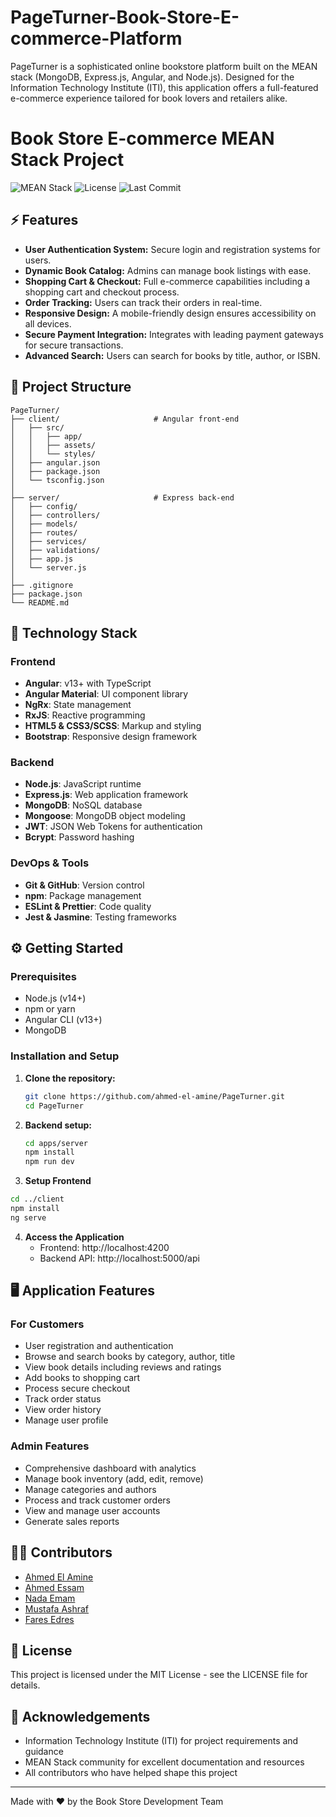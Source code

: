 # PageTurner-Book-Store-E-commerce-Platform
PageTurner is a sophisticated online bookstore platform built on the MEAN stack (MongoDB, Express.js, Angular, and Node.js). Designed for the Information Technology Institute (ITI), this application offers a full-featured e-commerce experience tailored for book lovers and retailers alike.

# Book Store E-commerce MEAN Stack Project

![MEAN Stack](https://img.shields.io/badge/MEAN-Stack-green.svg)
![License](https://img.shields.io/badge/License-MIT-blue.svg)
![Last Commit](https://img.shields.io/badge/Last%20Updated-March%202025-brightgreen)

## ⚡ Features

- **User Authentication System:** Secure login and registration systems for users.
- **Dynamic Book Catalog:** Admins can manage book listings with ease.
- **Shopping Cart & Checkout:** Full e-commerce capabilities including a shopping cart and checkout process.
- **Order Tracking:** Users can track their orders in real-time.
- **Responsive Design:** A mobile-friendly design ensures accessibility on all devices.
- **Secure Payment Integration:** Integrates with leading payment gateways for secure transactions.
- **Advanced Search:** Users can search for books by title, author, or ISBN.

## 📂 Project Structure

```
PageTurner/
├── client/                     # Angular front-end
│   ├── src/
│   │   ├── app/
│   │   ├── assets/
│   │   └── styles/
│   ├── angular.json
│   ├── package.json
│   └── tsconfig.json
│
├── server/                     # Express back-end
│   ├── config/
│   ├── controllers/
│   ├── models/
│   ├── routes/
│   ├── services/
│   ├── validations/
│   ├── app.js
│   └── server.js
│
├── .gitignore
├── package.json
└── README.md
```

## 🚀 Technology Stack

### Frontend

- **Angular**: v13+ with TypeScript
- **Angular Material**: UI component library
- **NgRx**: State management
- **RxJS**: Reactive programming
- **HTML5 & CSS3/SCSS**: Markup and styling
- **Bootstrap**: Responsive design framework

### Backend

- **Node.js**: JavaScript runtime
- **Express.js**: Web application framework
- **MongoDB**: NoSQL database
- **Mongoose**: MongoDB object modeling
- **JWT**: JSON Web Tokens for authentication
- **Bcrypt**: Password hashing

### DevOps & Tools

- **Git & GitHub**: Version control
- **npm**: Package management
- **ESLint & Prettier**: Code quality
- **Jest & Jasmine**: Testing frameworks

## ⚙️ Getting Started

### Prerequisites

- Node.js (v14+)
- npm or yarn
- Angular CLI (v13+)
- MongoDB

### Installation and Setup

1. **Clone the repository:**

   ```bash
   git clone https://github.com/ahmed-el-amine/PageTurner.git
   cd PageTurner
   ```

2. **Backend setup:**

   ```bash
   cd apps/server
   npm install
   npm run dev
   ```

3. **Setup Frontend**

```bash
cd ../client
npm install
ng serve
````

4. **Access the Application**
   - Frontend: http://localhost:4200
   - Backend API: http://localhost:5000/api

## 🖥️ Application Features

### For Customers

- User registration and authentication
- Browse and search books by category, author, title
- View book details including reviews and ratings
- Add books to shopping cart
- Process secure checkout
- Track order status
- View order history
- Manage user profile

### Admin Features

- Comprehensive dashboard with analytics
- Manage book inventory (add, edit, remove)
- Manage categories and authors
- Process and track customer orders
- View and manage user accounts
- Generate sales reports

## 🧑‍💻 Contributors

- [Ahmed El Amine](https://github.com/ahmed-el-amine)
- [Ahmed Essam](https://github.com/AESharak)
- [Nada Emam](https://github.com/NadaEmamm)
- [Mustafa Ashraf](https://github.com/Mustafa-Ashraf751)
- [Fares Edres](https://github.com/FaresEdres)

## 📜 License

This project is licensed under the MIT License - see the LICENSE file for details.

## 🙏 Acknowledgements

- Information Technology Institute (ITI) for project requirements and guidance
- MEAN Stack community for excellent documentation and resources
- All contributors who have helped shape this project

---

Made with ❤️ by the Book Store Development Team
